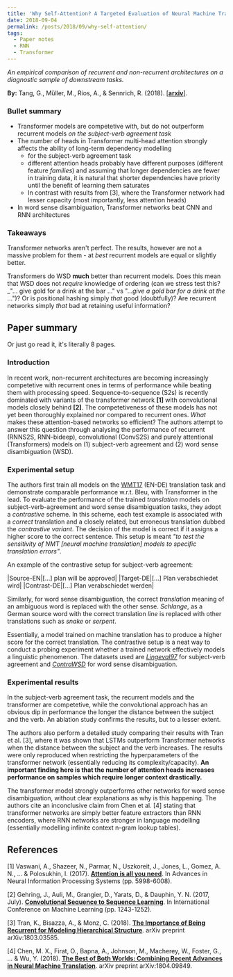 ```yaml
---
title: 'Why Self-Attention? A Targeted Evaluation of Neural Machine Translation Architectures'
date: 2018-09-04
permalink: /posts/2018/09/why-self-attention/
tags:
  - Paper notes
  - RNN
  - Transformer
---
```


_An empirical comparison of recurrent and non-recurrent architectures on a diagnostic sample of downstream tasks._

**By:** Tang, G., Müller, M., Rios, A., & Sennrich, R. (2018). [\[**arxiv**\]](https://arxiv.org/abs/1808.08946).

### Bullet summary

- Transformer models are competetive with, but do not outperform recurrent models _on the subject-verb agreement task_
- The number of heads in Transformer multi-head attention strongly affects the ability of long-term dependency modelling
  - for the subject-verb agreement task
  - different attention heads probably have different purposes (different feature _families_) and assuming that longer dependencies are fewer in training data, it is natural that shorter dependencies have priority until the benefit of learning them saturates
  - In contrast with results from [3], where the Transformer network had lesser capacity (most importantly, less attention heads)
- In word sense disambiguation, Transformer networks beat CNN and RNN architectures

### Takeaways

Transformer networks aren't perfect. The results, however are not a massive problem for them - at _best_ recurrent models are equal or slightly better.

Transformers do WSD **much** better than recurrent models. Does this mean that WSD does not _require_ knowledge of ordering (can we stress test this? _"... give gold for a drink at the bar ..." vs "..._give a gold bar for a drink at the_ ...")? Or is positional hashing simply _that_ good (doubtfully)? Are recurrent networks simply _that_ bad at retaining useful information?

## Paper summary

Or just go read it, it's literally 8 pages.

### Introduction

In recent work, non-recurrent architectures are becoming increasingly competetive with recurrent ones in terms of performance while beating them with processing speed. Sequence-to-sequence (S2s) is recently dominated with variants of the transformer network **[1]** with convolutional models closely behind **[2]**. The competetiveness of these models has not yet been thoroughly explained nor compared to recurrent ones. *What* makes these attention-based networks so efficient? The authors attempt to answer this question through analysing the performance of recurrent (RNNS2S, RNN-bideep), convolutional (ConvS2S) and purely attentional (Transformers) models on (1) subject-verb agreement and (2) word sense disambiguation (WSD).

### Experimental setup

The authors first train all models on the [WMT17](http://www.statmt.org/wmt17/translation-task.html) (EN-DE) translation task and demonstrate comparable performance w.r.t. Bleu, with Transformer in the lead. To evaluate the performance of the trained _translation_ models on subject-verb-agreement and word sense disambiguation tasks, they adopt a _contrastive_ scheme. In this scheme, each test example is associated with a _correct_ translation and a closely related, but erroneous translation dubbed the _contrastive variant_. The decision of the model is correct if it assigns a higher score to the correct sentence. This setup is meant _"to test the sensitivity of NMT [neural machine translation] models  to  specific  translation  errors"_. 

An example of the contrastive setup for subject-verb agreement:

|Source-EN|[...] plan will be approved|
|Target-DE|[...] Plan verabschiedet wird|
|Contrast-DE|[...] Plan verabschiedet werden|

Similarly, for word sense disambiguation, the correct _translation_ meaning of an ambiguous word is replaced with the other sense. _Schlange_, as a German source word with the correct translation _line_ is replaced with other translations such as _snake_ or _serpent_. 

Essentially, a model trained on machine translation has to produce a higher score for the correct translation. The contrastive setup is a neat way to conduct a probing experiment whether a trained network effectively models a linguistic phenomenon. The datasets used are [_Lingeval97_](https://github.com/rsennrich/lingeval97) for subject-verb agreement and [_ContraWSD_](https://github.com/a-rios/ContraWSD) for word sense disambiguation.

### Experimental results

In the subject-verb agreement task, the recurrent models and the transformer are competetive, while the convolutional approach has an obvious dip in performance the longer the distance between the subject and the verb. An ablation study confirms the results, but to a lesser extent.

The authors also perform a detailed study comparing their results with Tran et al. [3], where it was shown that LSTMs outperform Transformer networks when the distance between the subject and the verb increases. The results were only reproduced when restricting the hyperparameters of the transformer network (essentially reducing its complexity/capacity). **An important finding here is that the number of attention heads increases performance on samples which require longer context drastically.**

The transformer model strongly outperforms other networks for word sense disambiguation, without clear explanations as why is this happening. The authors cite an inconclusive claim from Chen et al. [4] stating that transformer networks are simply better feature extractors than RNN encoders, where RNN networks are stronger in language modelling (essentially modelling infinite context n-gram lookup tables).

## References

[1] Vaswani, A., Shazeer, N., Parmar, N., Uszkoreit, J., Jones, L., Gomez, A. N., ... & Polosukhin, I. (2017). [**Attention is all you need**](https://papers.nips.cc/paper/7181-attention-is-all-you-need.pdf). In Advances in Neural Information Processing Systems (pp. 5998-6008).

[2] Gehring, J., Auli, M., Grangier, D., Yarats, D., & Dauphin, Y. N. (2017, July). [**Convolutional Sequence to Sequence Learning**](https://arxiv.org/abs/1705.03122). In International Conference on Machine Learning (pp. 1243-1252).

[3] Tran, K., Bisazza, A., & Monz, C. (2018). [**The Importance of Being Recurrent for Modeling Hierarchical Structure**](https://arxiv.org/abs/1803.03585). arXiv preprint arXiv:1803.03585.

[4] Chen, M. X., Firat, O., Bapna, A., Johnson, M., Macherey, W., Foster, G., ... & Wu, Y. (2018). [**The Best of Both Worlds: Combining Recent Advances in Neural Machine Translation**](http://aclweb.org/anthology/P18-1008). arXiv preprint arXiv:1804.09849.
